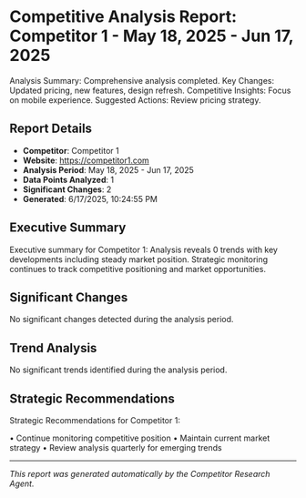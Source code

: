# Competitive Analysis Report: Competitor 1 - May 18, 2025 - Jun 17, 2025

Analysis Summary: Comprehensive analysis completed.
Key Changes: Updated pricing, new features, design refresh.
Competitive Insights: Focus on mobile experience.
Suggested Actions: Review pricing strategy.

## Report Details

- **Competitor**: Competitor 1
- **Website**: https://competitor1.com
- **Analysis Period**: May 18, 2025 - Jun 17, 2025
- **Data Points Analyzed**: 1
- **Significant Changes**: 2
- **Generated**: 6/17/2025, 10:24:55 PM

## Executive Summary

Executive summary for Competitor 1: Analysis reveals 0 trends with key developments including steady market position. Strategic monitoring continues to track competitive positioning and market opportunities.

## Significant Changes

No significant changes detected during the analysis period.

## Trend Analysis

No significant trends identified during the analysis period.

## Strategic Recommendations

Strategic Recommendations for Competitor 1:

• Continue monitoring competitive position
• Maintain current market strategy
• Review analysis quarterly for emerging trends

---

*This report was generated automatically by the Competitor Research Agent.*
